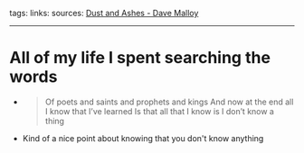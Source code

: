 tags:
links: 
sources: [Dust and Ashes - Dave Malloy](https://genius.com/Josh-groban-dust-and-ashes-lyrics)

---
# All of my life I spent searching the words
+ > Of poets and saints and prophets and kings
And now at the end all I know that I’ve learned
Is that all that I know is I don’t know a thing

+ Kind of a nice point about knowing that you don't know anything